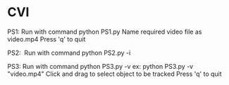 # CVI

PS1:
  Run with command python PS1.py
  Name required video file as video.mp4
  Press 'q' to quit

PS2: 
  Run with command python PS2.py -i <filename>


PS3:
  Run with command python PS3.py -v <videofile>
  ex: python PS3.py -v "video.mp4"
  Click and drag to select object to be tracked
  Press 'q' to quit
